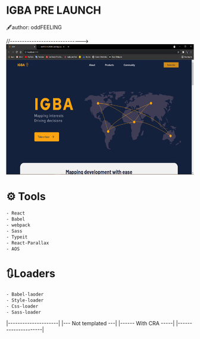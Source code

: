 <h1>IGBA PRE LAUNCH</h1>
🖋author: oddFEELING

//------------------------------>
<img src = '/public/readme-img.png' alt = '' width = '100%' height = '350'>

# ⚙ Tools

    - React
    - Babel
    - webpack
    - Sass
    - Typeit
    - React-Parallax
    - AOS

# 🔃Loaders

    - Babel-laoder
    - Style-loader
    - Css-loader
    - Sass-loader

|---------------------|
|--- Not templated ---|
|------ With CRA -----|
|---------------------|
